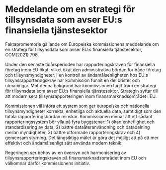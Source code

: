 # Meddelande om en strategi för tillsynsdata som avser EU:s finansiella tjänstesektor

Faktapromemoria gällande om Europeiska kommissionens meddelande om en strategi för tillsynsdata som avser EU:s finansiella tjänstesektor, COM(2021) 798.

Under den senaste tioårsperioden har rapporteringskraven för finansiella företag inom EU ökat, vilket ökat den administrativa bördan för både företag och tillsynsmyndigheter. I en kontroll av ändamålsenligheten hos EU:s tillsynsrapporteringskrav har kommission funnit en del brister och utmaningar. Mot denna bakgrund har kommissionen tagit fram en strategi för tillsynsdata som avser EU:s finansiella tjänstesektor. Strategin syftar till att modernisera tillsynsrapporteringen inom finansmarknadsområdet i EU.

Kommissionen vill införa ett system som ger europeiska och nationella tillsynsmyndigheter korrekta, enhetliga och aktuella data, samtidigt som den totala rapporteringsbördan minskar. Kommissionen menar att ett sådant rapporteringssystem bör vila på fyra byggstenar: 1) ökad enhetlighet och standardisering av data, 2) bättre dataåteranvändning och datadelning mellan myndigheter, 3) bättre utformade rapporteringskrav och 4) gemensam styrning. Det långsiktiga målet är göra det möjligt att på ett mer effektivt och ändamålsenligt sätt använda modern teknik.

Regeringen ser behov av en översyn och harmonisering av tillsynsrapporteringskraven på finansmarknadsområdet inom EU och välkomnar därför kommissionens initiativ.
